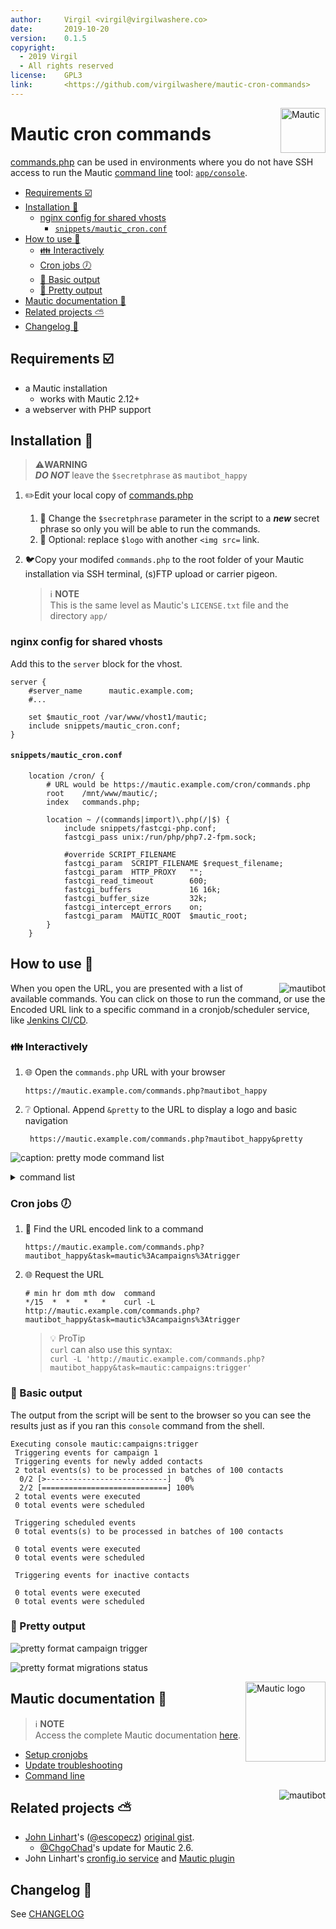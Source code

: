 ```yaml
---
author:     Virgil <virgil@virgilwashere.co>
date:       2019-10-20
version:    0.1.5
copyright:
  - 2019 Virgil
  - All rights reserved
license:    GPL3
link:       <https://github.com/virgilwashere/mautic-cron-commands>
---
```

<img alt="Mautic" align="right" width=72 src="assets/mautic_logo.png?raw=true">

# Mautic cron commands

[commands.php] can be used in environments where you do not have SSH access to run the Mautic [command line](#command-line) tool: [`app/console`](#command-line).

- [Requirements ☑️](#requirements-️)
- [Installation 🚀](#installation-)
  - [nginx config for shared vhosts](#nginx-config-for-shared-vhosts)
    - [`snippets/mautic_cron.conf`](#snippetsmautic_cronconf)
- [How to use 🚴](#how-to-use-)
  - [👪 Interactively](#-interactively)
  - [Cron jobs 🕖](#cron-jobs-)
  - [🔰 Basic output](#-basic-output)
  - [💍 Pretty output](#-pretty-output)
- [Mautic documentation 📜](#mautic-documentation-)
- [Related projects ⛅️](#related-projects-️)
- [Changelog 📔](#changelog-)

## Requirements ☑️

- a Mautic installation
  - works with Mautic 2.12+
- a webserver with PHP support

## Installation 🚀

> ⚠️**WARNING**\
> **_DO NOT_** leave the `$secretphrase` as `mautibot_happy`

1. ✏️Edit your local copy of [commands.php]
   1. 🔐 Change the `$secretphrase` parameter in the script to a **_new_** secret phrase so only you will be able to run the commands.
   1. 🎨 Optional: replace `$logo` with another `<img src=` link.

1. 🐦Copy your modifed `commands.php` to the root folder of your Mautic installation via SSH terminal, (s)FTP upload or carrier pigeon.
    > ℹ️ **NOTE**\
    > This is the same level as Mautic's `LICENSE.txt` file and the directory `app/`

### nginx config for shared vhosts

Add this to the `server` block for the vhost.

```nginx
server {
    #server_name      mautic.example.com;
    #...

    set $mautic_root /var/www/vhost1/mautic;
    include snippets/mautic_cron.conf;
}
```

#### `snippets/mautic_cron.conf`

```nginx
    location /cron/ {
        # URL would be https://mautic.example.com/cron/commands.php
        root    /mnt/www/mautic/;
        index   commands.php;

        location ~ /(commands|import)\.php(/|$) {
            include snippets/fastcgi-php.conf;
            fastcgi_pass unix:/run/php/php7.2-fpm.sock;

            #override SCRIPT_FILENAME
            fastcgi_param  SCRIPT_FILENAME $request_filename;
            fastcgi_param  HTTP_PROXY   "";
            fastcgi_read_timeout        600;
            fastcgi_buffers             16 16k;
            fastcgi_buffer_size         32k;
            fastcgi_intercept_errors    on;
            fastcgi_param  MAUTIC_ROOT  $mautic_root;
        }
    }
```

## How to use 🚴

<!-- <img alt="mautibot" align="right" src="https://cdn.jsdelivr.net/gh/virgilwashere/mautic-cron-commands/assets/mautibot32.png"> -->
<img alt="mautibot" align="right" src="assets/mautibot32.png?raw=true">

When you open the URL, you are presented with a list of available commands. You can click on those to run the command, or use the Encoded URL link to a specific command in a cronjob/scheduler service, like [Jenkins CI/CD][jenkins].

### 👪 Interactively

1. 🌐 Open the `commands.php` URL with your browser

    ```http
    https://mautic.example.com/commands.php?mautibot_happy
    ```

1. ❔ Optional. Append `&pretty` to the URL to display a logo and basic navigation

   ```http
    https://mautic.example.com/commands.php?mautibot_happy&pretty
   ```

<!-- ![pretty-list](https://cdn.jsdelivr.net/gh/virgilwashere/mautic-cron-commands/assets/pretty-list.png "command list") -->
![caption: pretty mode command list](/assets/pretty-list.png?raw=true "command list")

<details><summary>command list</summary>

```php
$allowedCmds = array(
    'list',
    'mautic:segments:update',
    'mautic:campaigns:update',
    'mautic:campaigns:trigger',
    'cache:clear',
    'mautic:emails:send',
    'mautic:emails:fetch',
    'mautic:emails:send --quiet',
    'mautic:emails:fetch --quiet',
    'mautic:broadcasts:send',
    'mautic:broadcasts:send --quiet',
    'mautic:broadcasts:send --channel=email',
    'mautic:broadcasts:send --channel=sms',
    'mautic:messages:send',
    'mautic:campaigns:messages',
    'mautic:campaigns:messages --channel=email',
    'mautic:campaigns:messages --channel=sms',
    'mautic:queue:process',
    'mautic:webhooks:process',
    'mautic:reports:scheduler',
    'mautic:plugins:update',
    'mautic:iplookup:download',
    'mautic:assets:generate',
    'mautic:segments:update --force',
    'mautic:campaigns:update --force',
    'mautic:campaigns:trigger --force',
    'mautic:segments:update --max-contacts=300 --batch-limit=300',
    'mautic:segments:update --max-contacts=300 --batch-limit=300 --quiet',
    'mautic:segments:update --max-contacts=300 --batch-limit=300 --force',
    'mautic:segments:update --max-contacts=1000 --batch-limit=1000',
    'mautic:segments:update --max-contacts=1000 --batch-limit=1000 --quiet',
    'mautic:campaigns:update --max-contacts=100 --quiet',
    'mautic:campaigns:update --max-contacts=300 --quiet',
    'mautic:campaigns:trigger --quiet',
    'cache:clear --no-interaction --no-warmup --no-optional-warmers',
    'cache:warmup --no-interaction --no-optional-warmers',
    'mautic:social:monitoring',
    'mautic:integration:pushleadactivity --integration=XXX',
    'mautic:integration:fetchleads --integration=XXX',
    'mautic:import --limit=600',
    'mautic:import --limit=600 --quiet',
    'mautic:dnc:import --limit=600',
    'mautic:dnc:import --limit=600 --quiet',
    'mautic:maintenance:cleanup --no-interaction --days-old=90 --dry-run',
    'mautic:maintenance:cleanup --no-interaction --days-old=365 --dry-run',
    'mautic:maintenance:cleanup --no-interaction --days-old=90',
    'mautic:maintenance:cleanup --no-interaction --days-old=365',
    'doctrine:migrations:status',
    'doctrine:migrations:status --show-versions',
    'doctrine:migrations:migrate --allow-no-migration --dry-run',
    'doctrine:migrations:migrate --allow-no-migration --no-interaction',
    'doctrine:migrations:migrate --allow-no-migration --query-time --dry-run',
    'doctrine:migrations:migrate --allow-no-migration --query-time --no-interaction',
    'doctrine:schema:update',
    'doctrine:schema:update --dump-sql',
    'doctrine:schema:validate',
    'doctrine:schema:update --no-interaction --dump-sql --force',
    'doctrine:schema:update --no-interaction --force',
    'debug:swiftmailer',
    'debug:router',
    'doctrine:mapping:info',
    'debug:event-dispatcher',
    'mautic:install:data --no-interaction --force',
    'mautic:contacts:deduplicate',
    'mautic:unusedip:delete',
    'mautic:dashboard:warm',
    'mautic:campaign:summarize',
    'mautic:update:find',
    'mautic:update:apply --no-interaction --force',
);
```

</details>

### Cron jobs 🕖

1. 🔎 Find the URL encoded link to a command

    ```http
    https://mautic.example.com/commands.php?mautibot_happy&task=mautic%3Acampaigns%3Atrigger
    ```

1. 🌐 Request the URL

    ```crontab
    # min hr dom mth dow  command
    */15  *  *   *   *    curl -L http://mautic.example.com/commands.php?mautibot_happy&task=mautic%3Acampaigns%3Atrigger
    ```

    > 💡 ProTip\
    > `curl` can also use this syntax:\
    > `curl -L 'http://mautic.example.com/commands.php?mautibot_happy&task=mautic:campaigns:trigger'`

### 🔰 Basic output

The output from the script will be sent to the browser so you can see the results just as if you ran this `console` command from the shell.

```console
Executing console mautic:campaigns:trigger
 Triggering events for campaign 1
 Triggering events for newly added contacts
 2 total events(s) to be processed in batches of 100 contacts
  0/2 [>---------------------------]   0%
  2/2 [============================] 100%
 2 total events were executed
 0 total events were scheduled

 Triggering scheduled events
 0 total events(s) to be processed in batches of 100 contacts

 0 total events were executed
 0 total events were scheduled

 Triggering events for inactive contacts

 0 total events were executed
 0 total events were scheduled
```

### 💍 Pretty output

<!-- ![pretty format campaign trigger](https://cdn.jsdelivr.net/gh/virgilwashere/mautic-cron-commands/assets/pretty-output.png "pretty format command output") -->
![pretty format campaign trigger](assets/pretty-output.png?raw=true "pretty format campaign trigger")

![pretty format migrations status](assets/pretty-output2.png?raw=true "pretty format migrations status")

<!-- <img alt="Mautic logo" align="right" width=128 src="https://cdn.jsdelivr.net/gh/virgilwashere/mautic-cron-commands/assets/mautic_logo.png"> -->
<img alt="Mautic logo" align="right" width=128 src="assets/mautic_logo.png?raw=true">

## Mautic documentation 📜

> ℹ️ **NOTE**\
> Access the complete Mautic documentation [here][documentation].

- [Setup cronjobs]
- [Update troubleshooting]
- [Command line]

<!-- <img alt="mautibot" align="right" src="https://cdn.jsdelivr.net/gh/virgilwashere/mautic-cron-commands/assets/mautibot32.png"> -->
<img alt="mautibot" align="right" src="assets/mautibot32.png?raw=true">

## Related projects ⛅️

- [John Linhart][@escopecz]'s ([@escopecz]) [original gist](https://gist.github.com/escopecz/9a1a0b10861941a457f4).
  - [@ChgoChad]'s update for Mautic 2.6.
- John Linhart's [cronfig.io service][cronfig service] and [Mautic plugin][cronfig plugin]

## Changelog 📔

See [CHANGELOG](CHANGELOG.md)

[repo]: <https://github.com/virgilwashere/mautic-cron-commands>
[commands.php]: <commands.php>
[@escopecz]: <https://github.com/escopecz>
[jenkins]: <https://jenkins.io>
[@ChgoChad]: <https://gist.github.com/ChgoChad/fe9950c628ad8169cd27a58ee64106e8>
[documentation]: <https://www.mautic.org/docs>
[Setup cronjobs]: <https://www.mautic.org/docs/en/setup/cron_jobs.html>
[Update troubleshooting]: <https://www.mautic.org/docs/en/tips/update-failed.html#nossh>
[command line]: <https://www.mautic.org/docs/en/tips/command-line.html>
[cronfig service]: <https://docs.cronfig.io/integrations/mautic>
[cronfig plugin]: <https://github.com/cronfig/mautic-cronfig>
